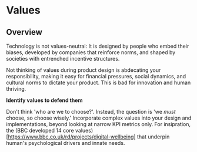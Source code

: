 # Values

## Overview

Technology is not values-neutral: It is designed by people who embed their biases, developed by companies that reinforce norms, and shaped by societies with entrenched incentive structures. 

Not thinking of values during product design is abdecating your responsibility, making it easy for financial pressures, social dynamics, and cultural norms to dictate your product. This is bad for innovation and human thriving. 

**Identify values to defend them**

Don't think 'who are we to choose?'. Instead, the question is 'we *must* choose, so choose wisely.' Incorporate complex values into your design and implementations, beyond looking at narrow KPI metrics only. For insipration, the (BBC developed 14 core values)[https://www.bbc.co.uk/rd/projects/digital-wellbeing] that underpin human's psychological drivers and innate needs. 
